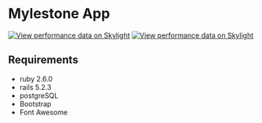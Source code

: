 # Mylestone App

[![View performance data on Skylight](https://badges.skylight.io/typical/34HKFJ72otDz.svg?token=A54UIRu6w-oEg0c1xkXsmyzBHTRU7zKh1QaZ2a0DI34)](https://www.skylight.io/app/applications/34HKFJ72otDz)
[![View performance data on Skylight](https://badges.skylight.io/status/34HKFJ72otDz.svg?token=A54UIRu6w-oEg0c1xkXsmyzBHTRU7zKh1QaZ2a0DI34)](https://www.skylight.io/app/applications/34HKFJ72otDz)

## Requirements

- ruby 2.6.0
- rails 5.2.3
- postgreSQL
- Bootstrap
- Font Awesome